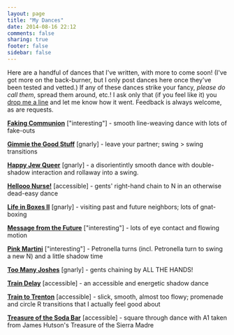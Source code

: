 ```yaml
---
layout: page
title: "My Dances"
date: 2014-08-16 22:12
comments: false
sharing: true
footer: false
sidebar: false
---
```

<script src="javascripts/dances.js"></script>

Here are a handful of dances that I've written, with more to come soon! (I've got more on the back-burner, but I only post dances here once they've been tested and vetted.) If any of these dances strike your fancy, _please do call them_, spread them around, etc.! I ask only that (if you feel like it) you [drop me a line](/contact.html) and let me know how it went. Feedback is always welcome, as are requests.

<div id="dance-blurbs">
  <p>
    <strong><a href="#fakingcommunion">Faking Communion</a></strong> ["interesting"] - smooth line-weaving dance with lots of fake-outs
  </p><p>
    <strong><a href="#goodstuff">Gimmie the Good Stuff</a></strong> [gnarly] - leave your partner; swing > swing transitions
  </p><p>
  <strong><a href="#happyjewqueer">Happy Jew Queer</a></strong> [gnarly] - a disorientintly smooth dance with double-shadow interaction   and rollaway into a swing.
  </p><p>
  <strong><a href="#hellooonurse">Hellooo Nurse!</a></strong> [accessible] - gents' right-hand chain to N in an otherwise dead-easy   dance
  </p><p>
    <strong><a href="#lifeinboxes2">Life in Boxes II</a></strong> [gnarly] - visiting past and future neighbors; lots of gnat-boxing
  </p><p>
    <strong><a href="#messagefromthefuture">Message from the Future</a></strong> ["interesting"] - lots of eye contact and flowing motion
  </p><p>
  <strong><a href="#pinkmartini">Pink Martini</a></strong> ["interesting"] - Petronella turns (incl. Petronella turn to swing a new N)   and a little shadow time
  </p><p>
    <strong><a href="#toomanyjoshes">Too Many Joshes</a></strong> [gnarly] - gents chaining by ALL THE HANDS!
  </p><p>
    <strong><a href="#traindelay">Train Delay</a></strong> [accessible] - an accessible and energetic shadow dance
  </p><p>
  <strong><a href="#traintotrenton">Train to Trenton</a></strong> [accessible] - slick, smooth, almost too flowy; promenade and circle   R transitions that I actually feel good about
  </p><p>
  <strong><a href="#treasureofthesodabar">Treasure of the Soda Bar</a></strong> [accessible] - square through dance with A1 taken from   James Hutson's Treasure of the Sierra Madre
  </p>
</div>

<div id="dance-container">

  <!-- TEMPLATE -->
  <div class="dance" id="dance-template" style="display:none;">
    <h4><em><span class="dance-title">*TITLE*</span></em> (<span class="dance-formation">formation</span>)<span class="video_link"></span></h4>
      <span class="dance-choreo">
	      <p><strong>A1</strong>:</p>
	      <p></p>
	      <p><strong>A2</strong>:</p>
	      <p><strong>B1</strong>: </p>
	      <p></p>
	      <p><strong>B2</strong>: </p>
      </span>
      <p><em><strong>Notes</strong>: <span class="dance-notes"></span></em></p>
  </div>

</div>
